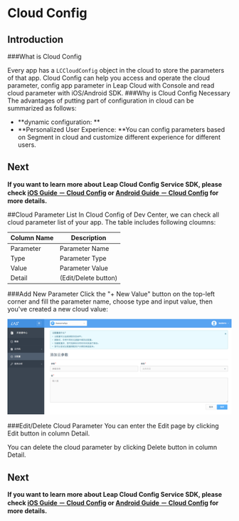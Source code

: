 # Cloud Config
## Introduction
###What is Cloud Config

Every app has a `LCCloudConfig` object in the cloud to store the parameters of that app. Cloud Config can help you access and operate the cloud parameter, config  app parameter in Leap Cloud with Console and read cloud parameter with iOS/Android SDK.
###Why is Cloud Config Necessary
The advantages of putting part of configuration in cloud can be summarized as follows:

* **dynamic configuration: **
* **Personalized User Experience: **You can config parameters based on Segment in cloud and customize different experience for different users.

## Next

**If you want to learn more about Leap Cloud Config Service SDK, please check [iOS Guide － Cloud Config](LC_DOCS_GUIDE_LINK_PLACEHOLDER_IOS#CLOUD_CONFIG_EN) or [Android Guide － Cloud Config](LC_DOCS_GUIDE_LINK_PLACEHOLDER_ANDROID#CLOUD_CONFIG_EN) for more details.**

##Cloud Parameter List
In Cloud Config of Dev Center, we can check all cloud parameter list of your app. The table includes following cloumns:

Column Name|Description
-------|-------
Parameter|Parameter Name
Type|Parameter Type
Value|Parameter Value
Detail|(Edit/Delete button)

###Add New Parameter
Click the "+ New Value" button on the top-left corner and fill the parameter name, choose type and input value, then you've created a new cloud value:

![imgCFAddConfig.png](../../../images/imgCFAddConfig.png)

###Edit/Delete Cloud Parameter
You can enter the Edit page by clicking Edit button in column Detail.

You can delete the cloud parameter by clicking Delete button in column Detail.

## Next

**If you want to learn more about Leap Cloud Config Service SDK, please check [iOS Guide － Cloud Config](LC_DOCS_GUIDE_LINK_PLACEHOLDER_IOS#CLOUD_CONFIG_EN) or [Android Guide － Cloud Config](LC_DOCS_GUIDE_LINK_PLACEHOLDER_ANDROID#CLOUD_CONFIG_EN) for more details.**
